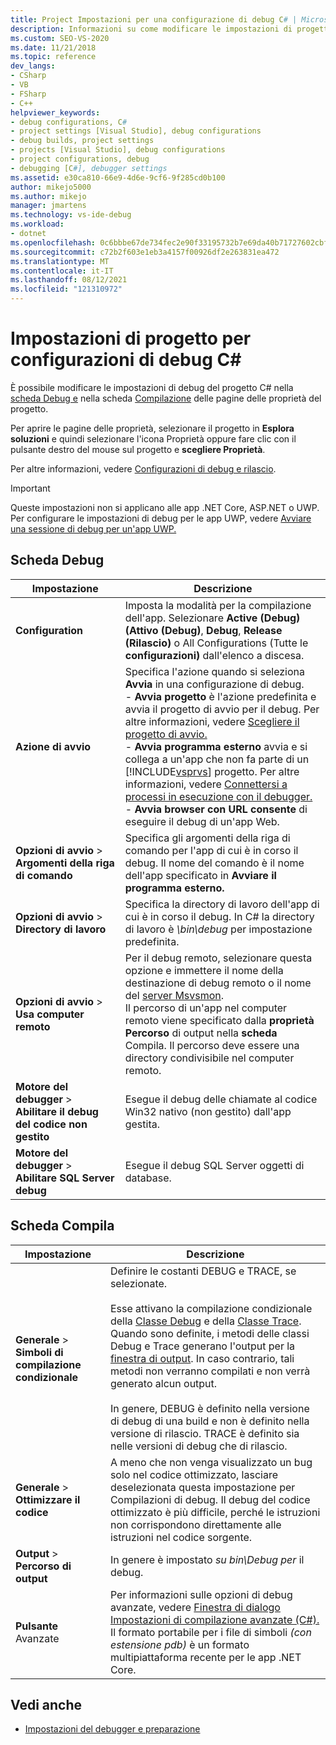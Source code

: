 ```yaml
---
title: Project Impostazioni per una configurazione di debug C# | Microsoft Docs
description: Informazioni su come modificare le impostazioni di progetto per una configurazione di debug C# in Visual Studio, usando la scheda Debug e la scheda Compilazione delle pagine delle proprietà del progetto.
ms.custom: SEO-VS-2020
ms.date: 11/21/2018
ms.topic: reference
dev_langs:
- CSharp
- VB
- FSharp
- C++
helpviewer_keywords:
- debug configurations, C#
- project settings [Visual Studio], debug configurations
- debug builds, project settings
- projects [Visual Studio], debug configurations
- project configurations, debug
- debugging [C#], debugger settings
ms.assetid: e30ca810-66e9-4d6e-9cf6-9f285cd0b100
author: mikejo5000
ms.author: mikejo
manager: jmartens
ms.technology: vs-ide-debug
ms.workload:
- dotnet
ms.openlocfilehash: 0c6bbbe67de734fec2e90f33195732b7e69da40b71727602cbfbaf0d76b554c6
ms.sourcegitcommit: c72b2f603e1eb3a4157f00926df2e263831ea472
ms.translationtype: MT
ms.contentlocale: it-IT
ms.lasthandoff: 08/12/2021
ms.locfileid: "121310972"
---
```

# <a name="project-settings-for--c-debug-configurations"></a>Impostazioni di progetto per configurazioni di debug C#

È possibile modificare le impostazioni di debug del progetto C# nella [scheda Debug e](#debug-tab) nella scheda [Compilazione](#build-tab) delle pagine delle proprietà del progetto.

Per aprire le pagine delle proprietà, selezionare il progetto  in **Esplora soluzioni** e quindi selezionare l'icona Proprietà oppure fare clic con il pulsante destro del mouse sul progetto e **scegliere Proprietà**.

Per altre informazioni, vedere [Configurazioni di debug e rilascio](how-to-set-debug-and-release-configurations.md).

>[!IMPORTANT]
>Queste impostazioni non si applicano alle app .NET Core, ASP.NET o UWP. Per configurare le impostazioni di debug per le app UWP, vedere [Avviare una sessione di debug per un'app UWP.](start-a-debugging-session-for-a-store-app-in-visual-studio-vb-csharp-cpp-and-xaml.md)

## <a name="debug-tab"></a>Scheda Debug

|Impostazione|Descrizione|
|-------------------------------------| - |
| **Configuration** | Imposta la modalità per la compilazione dell'app. Selezionare **Active (Debug) (Attivo (Debug)**, **Debug**, **Release (Rilascio)** o All Configurations (Tutte le **configurazioni)** dall'elenco a discesa. |
| **Azione di avvio** | Specifica l'azione quando si seleziona **Avvia** in una configurazione di debug.<br />- **Avvia progetto** è l'azione predefinita e avvia il progetto di avvio per il debug. Per altre informazioni, vedere [Scegliere il progetto di avvio.](/previous-versions/visualstudio/visual-studio-2010/0s590bew(v=vs.100))<br />- **Avvia programma esterno** avvia e si collega a un'app che non fa parte di un [!INCLUDE[vsprvs](../code-quality/includes/vsprvs_md.md)] progetto. Per altre informazioni, vedere [Connettersi a processi in esecuzione con il debugger.](attach-to-running-processes-with-the-visual-studio-debugger.md)<br />- **Avvia browser con URL consente** di eseguire il debug di un'app Web. |
| **Opzioni di avvio**  >  **Argomenti della riga di comando** | Specifica gli argomenti della riga di comando per l'app di cui è in corso il debug. Il nome del comando è il nome dell'app specificato in **Avviare il programma esterno.** |
| **Opzioni di avvio**  >  **Directory di lavoro** | Specifica la directory di lavoro dell'app di cui è in corso il debug. In C# la directory di lavoro è *\bin\debug* per impostazione predefinita.
| **Opzioni di avvio**  >  **Usa computer remoto**|Per il debug remoto, selezionare questa opzione e immettere il nome della destinazione di debug remoto o il nome del [server Msvsmon](../debugger/remote-debugging.md). <br />Il percorso di un'app nel computer remoto viene specificato dalla **proprietà Percorso** di output nella **scheda** Compila. Il percorso deve essere una directory condivisibile nel computer remoto.
| **Motore del debugger**  >  **Abilitare il debug del codice non gestito** | Esegue il debug delle chiamate al codice Win32 nativo (non gestito) dall'app gestita. |
| **Motore del debugger**  >  **Abilitare SQL Server debug** | Esegue il debug SQL Server oggetti di database. |

## <a name="build-tab"></a>Scheda Compila

|Impostazione|Descrizione|
|-------------|-----------------|
|**Generale**  >  **Simboli di compilazione condizionale**|Definire le costanti DEBUG e TRACE, se selezionate.<br /><br /> Esse attivano la compilazione condizionale della [Classe Debug](/dotnet/api/system.diagnostics.debug) e della [Classe Trace](/dotnet/api/system.diagnostics.trace). Quando sono definite, i metodi delle classi Debug e Trace generano l'output per la [finestra di output](../ide/reference/output-window.md). In caso contrario, tali metodi non verranno compilati e non verrà generato alcun output.<br /><br />In genere, DEBUG è definito nella versione di debug di una build e non è definito nella versione di rilascio. TRACE è definito sia nelle versioni di debug che di rilascio.|
|**Generale**  >  **Ottimizzare il codice**|A meno che non venga visualizzato un bug solo nel codice ottimizzato, lasciare deselezionata questa impostazione per Compilazioni di debug. Il debug del codice ottimizzato è più difficile, perché le istruzioni non corrispondono direttamente alle istruzioni nel codice sorgente.|
|**Output**  >  **Percorso di output**|In genere è impostato *su bin\Debug per* il debug.|
|**Pulsante** Avanzate|Per informazioni sulle opzioni di debug avanzate, vedere [Finestra di dialogo Impostazioni di compilazione avanzate (C#).](../ide/reference/advanced-build-settings-dialog-box-csharp.md) Il formato portabile per i file di simboli *(con estensione pdb)* è un formato multipiattaforma recente per le app .NET Core.

## <a name="see-also"></a>Vedi anche
- [Impostazioni del debugger e preparazione](../debugger/debugger-settings-and-preparation.md)